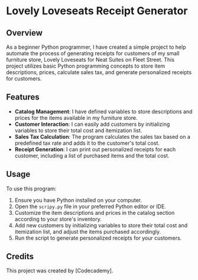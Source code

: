 # Lovely Loveseats Receipt Generator

## Overview
As a beginner Python programmer, I have created a simple project to help automate the process of generating receipts for customers of my small furniture store, Lovely Loveseats for Neat Suites on Fleet Street. This project utilizes basic Python programming concepts to store item descriptions, prices, calculate sales tax, and generate personalized receipts for customers.

## Features
- **Catalog Management**: I have defined variables to store descriptions and prices for the items available in my furniture store.
- **Customer Interaction**: I can easily add customers by initializing variables to store their total cost and itemization list.
- **Sales Tax Calculation**: The program calculates the sales tax based on a predefined tax rate and adds it to the customer's total cost.
- **Receipt Generation**: I can print out personalized receipts for each customer, including a list of purchased items and the total cost.

## Usage
To use this program:
1. Ensure you have Python installed on your computer.
2. Open the `scripy.py` file in your preferred Python editor or IDE.
3. Customize the item descriptions and prices in the catalog section according to your store's inventory.
4. Add new customers by initializing variables to store their total cost and itemization list, and adjust the items purchased accordingly.
5. Run the script to generate personalized receipts for your customers.



## Credits
This project was created by [Codecademy].
